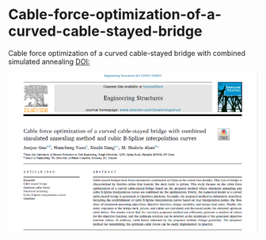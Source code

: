 # Cable-force-optimization-of-a-curved-cable-stayed-bridge
Cable force optimization of a curved cable-stayed bridge with combined simulated annealing [DOI:](https://www.sciencedirect.com/science/article/pii/S0141029619311046?via%3Dihub)

![](https://github.com/Junjun1guo/Cable-force-optimization-of-a-curved-cable-stayed-bridge/raw/master/paper.png)
